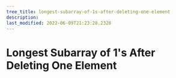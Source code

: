 ```yaml
---
tree_title: longest-subarray-of-1s-after-deleting-one-element
description: 
last_modified: 2022-06-09T21:23:28.2328
---
```


# Longest Subarray of 1's After Deleting One Element
